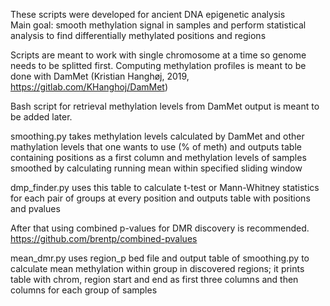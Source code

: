 These scripts were developed for ancient DNA epigenetic analysis  
Main goal: smooth methylation signal in samples and perform statistical analysis to find differentially methylated positions and regions

Scripts are meant to work with single chromosome at a time so genome needs to be splitted first.
Computing methylation profiles is meant to be done with DamMet (Kristian Hanghøj, 2019, https://gitlab.com/KHanghoj/DamMet)

Bash script for retrieval methylation levels from DamMet output is meant to be added later.

smoothing.py takes methylation levels calculated by DamMet and other mathylation levels that one wants to use (% of meth) and outputs table containing positions as a first column and methylation levels of samples smoothed by calculating running mean within specified sliding window

dmp_finder.py uses this table to calculate t-test or Mann-Whitney statistics for each pair of groups at every position and outputs table with positions and pvalues

After that using combined p-values for DMR discovery is recommended.
https://github.com/brentp/combined-pvalues

mean_dmr.py uses region_p bed file and output table of smoothing.py to calculate mean methylation within group in discovered regions; it prints table with chrom, region start and end as first three columns and then columns for each group of samples
